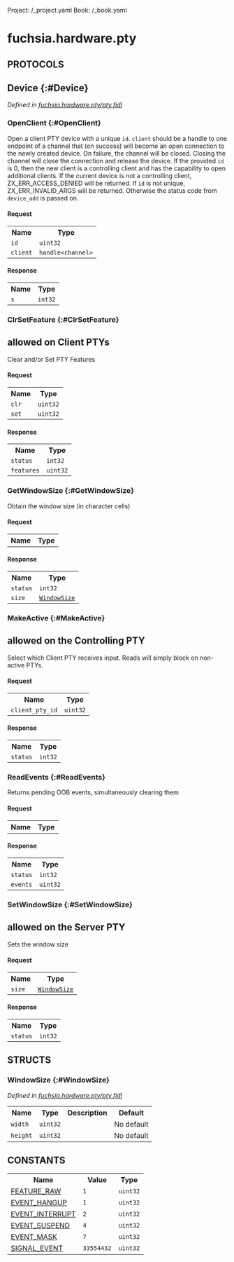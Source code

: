 Project: /_project.yaml
Book: /_book.yaml

# fuchsia.hardware.pty


## **PROTOCOLS**

## Device {:#Device}
*Defined in [fuchsia.hardware.pty/pty.fidl](https://fuchsia.googlesource.com/fuchsia/+/master/zircon/system/fidl/fuchsia-hardware-pty/pty.fidl#40)*


### OpenClient {:#OpenClient}

 Open a client PTY device with a unique `id`. `client` should be a handle
 to one endpoint of a channel that (on success) will become an open
 connection to the newly created device. On failure, the channel will be
 closed. Closing the channel will close the connection and release the
 device. If the provided `id` is 0, then the new client is a controlling
 client and has the capability to open additional clients. If the
 current device is not a controlling client, ZX_ERR_ACCESS_DENIED will be
 returned. If `id` is not unique, ZX_ERR_INVALID_ARGS will be returned.
 Otherwise the status code from `device_add` is passed on.

#### Request
<table>
    <tr><th>Name</th><th>Type</th></tr>
    <tr>
            <td><code>id</code></td>
            <td>
                <code>uint32</code>
            </td>
        </tr><tr>
            <td><code>client</code></td>
            <td>
                <code>handle&lt;channel&gt;</code>
            </td>
        </tr></table>


#### Response
<table>
    <tr><th>Name</th><th>Type</th></tr>
    <tr>
            <td><code>s</code></td>
            <td>
                <code>int32</code>
            </td>
        </tr></table>

### ClrSetFeature {:#ClrSetFeature}

 allowed on Client PTYs
 -----------------------------
 Clear and/or Set PTY Features

#### Request
<table>
    <tr><th>Name</th><th>Type</th></tr>
    <tr>
            <td><code>clr</code></td>
            <td>
                <code>uint32</code>
            </td>
        </tr><tr>
            <td><code>set</code></td>
            <td>
                <code>uint32</code>
            </td>
        </tr></table>


#### Response
<table>
    <tr><th>Name</th><th>Type</th></tr>
    <tr>
            <td><code>status</code></td>
            <td>
                <code>int32</code>
            </td>
        </tr><tr>
            <td><code>features</code></td>
            <td>
                <code>uint32</code>
            </td>
        </tr></table>

### GetWindowSize {:#GetWindowSize}

 Obtain the window size (in character cells)

#### Request
<table>
    <tr><th>Name</th><th>Type</th></tr>
    </table>


#### Response
<table>
    <tr><th>Name</th><th>Type</th></tr>
    <tr>
            <td><code>status</code></td>
            <td>
                <code>int32</code>
            </td>
        </tr><tr>
            <td><code>size</code></td>
            <td>
                <code><a class='link' href='../fuchsia.hardware.pty/index.html#WindowSize'>WindowSize</a></code>
            </td>
        </tr></table>

### MakeActive {:#MakeActive}

 allowed on the Controlling PTY
 -------------------------------------
 Select which Client PTY receives input.
 Reads will simply block on non-active PTYs.

#### Request
<table>
    <tr><th>Name</th><th>Type</th></tr>
    <tr>
            <td><code>client_pty_id</code></td>
            <td>
                <code>uint32</code>
            </td>
        </tr></table>


#### Response
<table>
    <tr><th>Name</th><th>Type</th></tr>
    <tr>
            <td><code>status</code></td>
            <td>
                <code>int32</code>
            </td>
        </tr></table>

### ReadEvents {:#ReadEvents}

 Returns pending OOB events, simultaneously clearing them

#### Request
<table>
    <tr><th>Name</th><th>Type</th></tr>
    </table>


#### Response
<table>
    <tr><th>Name</th><th>Type</th></tr>
    <tr>
            <td><code>status</code></td>
            <td>
                <code>int32</code>
            </td>
        </tr><tr>
            <td><code>events</code></td>
            <td>
                <code>uint32</code>
            </td>
        </tr></table>

### SetWindowSize {:#SetWindowSize}

 allowed on the Server PTY
 --------------------------------
 Sets the window size

#### Request
<table>
    <tr><th>Name</th><th>Type</th></tr>
    <tr>
            <td><code>size</code></td>
            <td>
                <code><a class='link' href='../fuchsia.hardware.pty/index.html#WindowSize'>WindowSize</a></code>
            </td>
        </tr></table>


#### Response
<table>
    <tr><th>Name</th><th>Type</th></tr>
    <tr>
            <td><code>status</code></td>
            <td>
                <code>int32</code>
            </td>
        </tr></table>



## **STRUCTS**

### WindowSize {:#WindowSize}
*Defined in [fuchsia.hardware.pty/pty.fidl](https://fuchsia.googlesource.com/fuchsia/+/master/zircon/system/fidl/fuchsia-hardware-pty/pty.fidl#22)*





<table>
    <tr><th>Name</th><th>Type</th><th>Description</th><th>Default</th></tr><tr>
            <td><code>width</code></td>
            <td>
                <code>uint32</code>
            </td>
            <td></td>
            <td>No default</td>
        </tr><tr>
            <td><code>height</code></td>
            <td>
                <code>uint32</code>
            </td>
            <td></td>
            <td>No default</td>
        </tr>
</table>













## **CONSTANTS**



<table>
    <tr><th>Name</th><th>Value</th><th>Type</th></tr><tr>
            <td><a href="https://fuchsia.googlesource.com/fuchsia/+/master/zircon/system/fidl/fuchsia-hardware-pty/pty.fidl#20">FEATURE_RAW</a></td>
            <td>
                    <code>1</code>
                </td>
                <td><code>uint32</code></td>
        </tr>
    <tr>
            <td><a href="https://fuchsia.googlesource.com/fuchsia/+/master/zircon/system/fidl/fuchsia-hardware-pty/pty.fidl#28">EVENT_HANGUP</a></td>
            <td>
                    <code>1</code>
                </td>
                <td><code>uint32</code></td>
        </tr>
    <tr>
            <td><a href="https://fuchsia.googlesource.com/fuchsia/+/master/zircon/system/fidl/fuchsia-hardware-pty/pty.fidl#30">EVENT_INTERRUPT</a></td>
            <td>
                    <code>2</code>
                </td>
                <td><code>uint32</code></td>
        </tr>
    <tr>
            <td><a href="https://fuchsia.googlesource.com/fuchsia/+/master/zircon/system/fidl/fuchsia-hardware-pty/pty.fidl#32">EVENT_SUSPEND</a></td>
            <td>
                    <code>4</code>
                </td>
                <td><code>uint32</code></td>
        </tr>
    <tr>
            <td><a href="https://fuchsia.googlesource.com/fuchsia/+/master/zircon/system/fidl/fuchsia-hardware-pty/pty.fidl#34">EVENT_MASK</a></td>
            <td>
                    <code>7</code>
                </td>
                <td><code>uint32</code></td>
        </tr>
    <tr>
            <td><a href="https://fuchsia.googlesource.com/fuchsia/+/master/zircon/system/fidl/fuchsia-hardware-pty/pty.fidl#37">SIGNAL_EVENT</a></td>
            <td>
                    <code>33554432</code>
                </td>
                <td><code>uint32</code></td>
        </tr>
    
</table>


